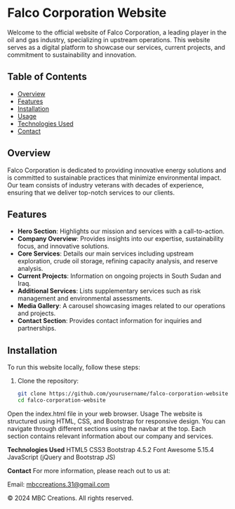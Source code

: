 # Falco Corporation Website

Welcome to the official website of Falco Corporation, a leading player in the oil and gas industry, specializing in upstream operations. This website serves as a digital platform to showcase our services, current projects, and commitment to sustainability and innovation.

## Table of Contents

- [Overview](#overview)
- [Features](#features)
- [Installation](#installation)
- [Usage](#usage)
- [Technologies Used](#technologies-used)
- [Contact](#contact)

## Overview

Falco Corporation is dedicated to providing innovative energy solutions and is committed to sustainable practices that minimize environmental impact. Our team consists of industry veterans with decades of experience, ensuring that we deliver top-notch services to our clients.

## Features

- **Hero Section**: Highlights our mission and services with a call-to-action.
- **Company Overview**: Provides insights into our expertise, sustainability focus, and innovative solutions.
- **Core Services**: Details our main services including upstream exploration, crude oil storage, refining capacity analysis, and reserve analysis.
- **Current Projects**: Information on ongoing projects in South Sudan and Iraq.
- **Additional Services**: Lists supplementary services such as risk management and environmental assessments.
- **Media Gallery**: A carousel showcasing images related to our operations and projects.
- **Contact Section**: Provides contact information for inquiries and partnerships.

## Installation

To run this website locally, follow these steps:

1. Clone the repository:
   ```bash
   git clone https://github.com/yourusername/falco-corporation-website.git
   cd falco-corporation-website
Open the index.html file in your web browser.
Usage
The website is structured using HTML, CSS, and Bootstrap for responsive design. You can navigate through different sections using the navbar at the top. Each section contains relevant information about our company and services.

**Technologies Used**
HTML5
CSS3
Bootstrap 4.5.2
Font Awesome 5.15.4
JavaScript (jQuery and Bootstrap JS)

**Contact**
For more information, please reach out to us at:

Email: mbccreations.31@gmail.com

© 2024 MBC Creations. All rights reserved.
